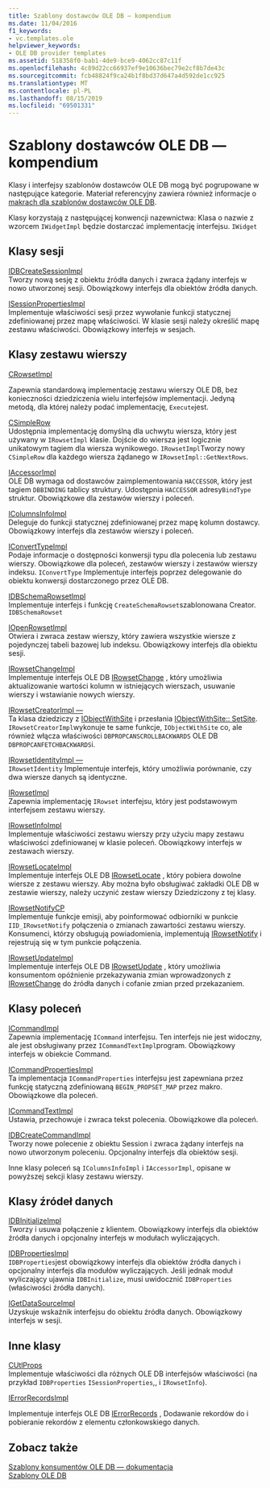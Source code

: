 ```yaml
---
title: Szablony dostawców OLE DB — kompendium
ms.date: 11/04/2016
f1_keywords:
- vc.templates.ole
helpviewer_keywords:
- OLE DB provider templates
ms.assetid: 518358f0-bab1-4de9-bce9-4062cc87c11f
ms.openlocfilehash: 4c89d22cc66937ef9e10636bec79e2cf8b7de43c
ms.sourcegitcommit: fcb48824f9ca24b1f8bd37d647a4d592de1cc925
ms.translationtype: MT
ms.contentlocale: pl-PL
ms.lasthandoff: 08/15/2019
ms.locfileid: "69501331"
---
```

# <a name="ole-db-provider-templates-reference"></a>Szablony dostawców OLE DB — kompendium

Klasy i interfejsy szablonów dostawców OLE DB mogą być pogrupowane w następujące kategorie. Materiał referencyjny zawiera również informacje o [makrach dla szablonów dostawców OLE DB](../../data/oledb/macros-for-ole-db-provider-templates.md).

Klasy korzystają z następującej konwencji nazewnictwa: Klasa o nazwie z wzorcem `IWidgetImpl` będzie dostarczać implementację interfejsu. `IWidget`

## <a name="session-classes"></a>Klasy sesji

[IDBCreateSessionImpl](../../data/oledb/idbcreatesessionimpl-class.md)<br/>
Tworzy nową sesję z obiektu źródła danych i zwraca żądany interfejs w nowo utworzonej sesji. Obowiązkowy interfejs dla obiektów źródła danych.

[ISessionPropertiesImpl](../../data/oledb/isessionpropertiesimpl-class.md)<br/>
Implementuje właściwości sesji przez wywołanie funkcji statycznej zdefiniowanej przez mapę właściwości. W klasie sesji należy określić mapę zestawu właściwości. Obowiązkowy interfejs w sesjach.

## <a name="rowset-classes"></a>Klasy zestawu wierszy

[CRowsetImpl](../../data/oledb/crowsetimpl-class.md)

Zapewnia standardową implementację zestawu wierszy OLE DB, bez konieczności dziedziczenia wielu interfejsów implementacji. Jedyną metodą, dla której należy podać implementację, `Execute`jest.

[CSimpleRow](../../data/oledb/csimplerow-class.md)<br/>
Udostępnia implementację domyślną dla uchwytu wiersza, który jest używany w `IRowsetImpl` klasie. Dojście do wiersza jest logicznie unikatowym tagiem dla wiersza wynikowego. `IRowsetImpl`Tworzy nowy `CSimpleRow` dla każdego wiersza żądanego w `IRowsetImpl::GetNextRows`.

[IAccessorImpl](../../data/oledb/iaccessorimpl-class.md)<br/>
OLE DB wymaga od dostawców zaimplementowania `HACCESSOR`, który jest tagiem `DBBINDING` tablicy struktury. Udostępnia `HACCESSOR` adresy`BindType` struktur. Obowiązkowe dla zestawów wierszy i poleceń.

[IColumnsInfoImpl](../../data/oledb/icolumnsinfoimpl-class.md)<br/>
Deleguje do funkcji statycznej zdefiniowanej przez mapę kolumn dostawcy. Obowiązkowy interfejs dla zestawów wierszy i poleceń.

[IConvertTypeImpl](../../data/oledb/iconverttypeimpl-class.md)<br/>
Podaje informacje o dostępności konwersji typu dla polecenia lub zestawu wierszy. Obowiązkowe dla poleceń, zestawów wierszy i zestawów wierszy indeksu. `IConvertType` Implementuje interfejs poprzez delegowanie do obiektu konwersji dostarczonego przez OLE DB.

[IDBSchemaRowsetImpl](../../data/oledb/idbschemarowsetimpl-class.md)<br/>
Implementuje interfejs i funkcję `CreateSchemaRowset`szablonowana Creator. `IDBSchemaRowset`

[IOpenRowsetImpl](../../data/oledb/iopenrowsetimpl-class.md)<br/>
Otwiera i zwraca zestaw wierszy, który zawiera wszystkie wiersze z pojedynczej tabeli bazowej lub indeksu. Obowiązkowy interfejs dla obiektu sesji.

[IRowsetChangeImpl](../../data/oledb/irowsetchangeimpl-class.md)<br/>
Implementuje interfejs OLE DB [IRowsetChange](/previous-versions/windows/desktop/ms715790(v=vs.85)) , który umożliwia aktualizowanie wartości kolumn w istniejących wierszach, usuwanie wierszy i wstawianie nowych wierszy.

[IRowsetCreatorImpl —](../../data/oledb/irowsetcreatorimpl-class.md)<br/>
Ta klasa dziedziczy z [IObjectWithSite](/windows/win32/api/ocidl/nn-ocidl-iobjectwithsite) i przesłania [IObjectWithSite:: SetSite](/windows/win32/api/ocidl/nf-ocidl-iobjectwithsite-setsite). `IRowsetCreatorImpl`wykonuje te same funkcje, `IObjectWithSite` co, ale również włącza właściwości `DBPROPCANSCROLLBACKWARDS` OLE DB `DBPROPCANFETCHBACKWARDS`i.

[IRowsetIdentityImpl —](../../data/oledb/irowsetidentityimpl-class.md)<br/>
`IRowsetIdentity` Implementuje interfejs, który umożliwia porównanie, czy dwa wiersze danych są identyczne.

[IRowsetImpl](../../data/oledb/irowsetimpl-class.md)<br/>
Zapewnia implementację `IRowset` interfejsu, który jest podstawowym interfejsem zestawu wierszy.

[IRowsetInfoImpl](../../data/oledb/irowsetinfoimpl-class.md)<br/>
Implementuje właściwości zestawu wierszy przy użyciu mapy zestawu właściwości zdefiniowanej w klasie poleceń. Obowiązkowy interfejs w zestawach wierszy.

[IRowsetLocateImpl](../../data/oledb/irowsetlocateimpl-class.md)<br/>
Implementuje interfejs OLE DB [IRowsetLocate](/previous-versions/windows/desktop/ms721190(v=vs.85)) , który pobiera dowolne wiersze z zestawu wierszy. Aby można było obsługiwać zakładki OLE DB w zestawie wierszy, należy uczynić zestaw wierszy Dziedziczony z tej klasy.

[IRowsetNotifyCP](../../data/oledb/irowsetnotifycp-class.md)<br/>
Implementuje funkcje emisji, aby poinformować odbiorniki w punkcie `IID_IRowsetNotify` połączenia o zmianach zawartości zestawu wierszy. Konsumenci, którzy obsługują powiadomienia, implementują [IRowsetNotify](/previous-versions/windows/desktop/ms712959(v=vs.85)) i rejestrują się w tym punkcie połączenia.

[IRowsetUpdateImpl](../../data/oledb/irowsetupdateimpl-class.md)<br/>
Implementuje interfejs OLE DB [IRowsetUpdate](/previous-versions/windows/desktop/ms714401(v=vs.85)) , który umożliwia konsumentom opóźnienie przekazywania zmian wprowadzonych z [IRowsetChange](/previous-versions/windows/desktop/ms715790(v=vs.85)) do źródła danych i cofanie zmian przed przekazaniem.

## <a name="command-classes"></a>Klasy poleceń

[ICommandImpl](../../data/oledb/icommandimpl-class.md)<br/>
Zapewnia implementację `ICommand` interfejsu. Ten interfejs nie jest widoczny, ale jest obsługiwany przez `ICommandTextImpl`program. Obowiązkowy interfejs w obiekcie Command.

[ICommandPropertiesImpl](../../data/oledb/icommandpropertiesimpl-class.md)<br/>
Ta implementacja `ICommandProperties` interfejsu jest zapewniana przez funkcję statyczną zdefiniowaną `BEGIN_PROPSET_MAP` przez makro. Obowiązkowe dla poleceń.

[ICommandTextImpl](../../data/oledb/icommandtextimpl-class.md)<br/>
Ustawia, przechowuje i zwraca tekst polecenia. Obowiązkowe dla poleceń.

[IDBCreateCommandImpl](../../data/oledb/idbcreatecommandimpl-class.md)<br/>
Tworzy nowe polecenie z obiektu Session i zwraca żądany interfejs na nowo utworzonym poleceniu. Opcjonalny interfejs dla obiektów sesji.

Inne klasy poleceń są `IColumnsInfoImpl` i `IAccessorImpl`, opisane w powyższej sekcji klasy zestawu wierszy.

## <a name="data-source-classes"></a>Klasy źródeł danych

[IDBInitializeImpl](../../data/oledb/idbinitializeimpl-class.md)<br/>
Tworzy i usuwa połączenie z klientem. Obowiązkowy interfejs dla obiektów źródła danych i opcjonalny interfejs w modułach wyliczających.

[IDBPropertiesImpl](../../data/oledb/idbpropertiesimpl-class.md)<br/>
`IDBProperties`jest obowiązkowy interfejs dla obiektów źródła danych i opcjonalny interfejs dla modułów wyliczających. Jeśli jednak moduł wyliczający ujawnia `IDBInitialize`, musi uwidocznić `IDBProperties` (właściwości źródła danych).

[IGetDataSourceImpl](../../data/oledb/igetdatasourceimpl-class.md)<br/>
Uzyskuje wskaźnik interfejsu do obiektu źródła danych. Obowiązkowy interfejs w sesji.

## <a name="other-classes"></a>Inne klasy

[CUtlProps](../../data/oledb/cutlprops-class.md)<br/>
Implementuje właściwości dla różnych OLE DB interfejsów właściwości (na przykład `IDBProperties` `ISessionProperties`,, i `IRowsetInfo`).

[IErrorRecordsImpl](../../data/oledb/ierrorrecordsimpl-class.md)

Implementuje interfejs OLE DB [IErrorRecords](/previous-versions/windows/desktop/ms718112(v=vs.85)) , Dodawanie rekordów do i pobieranie rekordów z elementu członkowskiego danych.

## <a name="see-also"></a>Zobacz także

[Szablony konsumentów OLE DB — dokumentacja](../../data/oledb/ole-db-consumer-templates-reference.md)<br/>
[Szablony OLE DB](../../data/oledb/ole-db-templates.md)